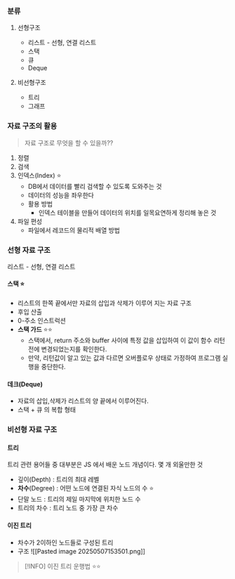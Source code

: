 
### 분류 

1. 선형구조 
	- 리스트 - 선형, 연결 리스트
	- 스택
	- 큐
	- Deque
	  
2. 비선형구조 
	- 트리
	- 그래프


### 자료 구조의 활용 

> 자료 구조로 무엇을 할 수 있을까??

1. 정렬
2. 검색
3. 인덱스(Index) ⭐
	- DB에서 데이터를 빨리 검색할 수 있도록 도와주는 것 
	- 데이터의 성능을 좌우한다 
	- 활용 방법
		- 인덱스 테이블을 만들어 데이터의 위치를 일목요연하게 정리해 놓은 것 
4. 파일 편성
	- 파일에서 레코드의 물리적 배열 방법


### 선형 자료 구조 

리스트 - 선형, 연결 리스트 

#### 스택  ⭐

- 리스트의 한쪽 끝에서만 자료의 삽입과 삭제가 이루어 지는 자료 구조 
- 후입 산출 
- 0-주소 인스트럭션
- **스택 가드** ⭐⭐
	- 스택에서, return 주소와 buffer 사이에 특정 값을 삽입하여 이 값이 함수 리턴 전에 변경되었는지를 확인한다.
	- 만약, 리턴값이 알고 있는 값과 다르면 오버플로우 상태로 가정하여 프로그램 실행을 중단한다.

#### 데크(Deque)

- 자료의 삽입,삭제가 리스트의 양 끝에서 이루어진다.
- 스택 + 큐 의 복합 형태 



### 비선형 자료 구조 

#### 트리 

트리 관련 용어들 중 대부분은 JS 에서 배운 노드 개념이다.
몇 개 외울만한 것 
- 깊이(Depth) : 트리의 최대 레벨 
- **차수**(Degree) : 어떤 노드에 연결된 자식 노드의 수  ⭐
- 단말 노드 : 트리의 제일 마지막에 위치한 노드 수 
- 트리의 차수 : 트리 노드 중 가장 큰 차수


#### 이진 트리 

- 차수가 2이하인 노드들로 구성된 트리 
- 구조 
		![[Pasted image 20250507153501.png]]

 > [!INFO] 이진 트리 운행법 ⭐⭐
 
 





